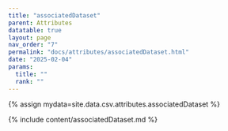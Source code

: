 ```yaml
---
title: "associatedDataset"
parent: Attributes
datatable: true
layout: page
nav_order: "7"
permalink: "docs/attributes/associatedDataset.html"
date: "2025-02-04"
params:
  title: ""
  rank: ""
---
```

{% assign mydata=site.data.csv.attributes.associatedDataset %} 

{% include content/associatedDataset.md %}
